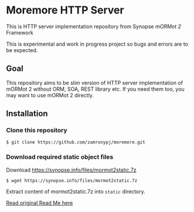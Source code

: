 # Moremore HTTP Server

This is HTTP server implementation repository from Synopse *mORMot 2* Framework

This is experimental and work in progress project so bugs and errors are to be expected.

## Goal

This repository aims to be slim version of HTTP server implementation of mORMot 2 without
ORM, SOA, REST library etc. If you need them too, you may want to use mORMot 2 directly.


## Installation

### Clone this repository

```
$ git clone https://github.com/zamronypj/moremore.git
```

### Download required static object files

Download https://synopse.info/files/mormot2static.7z

```
$ wget https://synopse.info/files/mormot2static.7z
```

Extract content of mormot2static.7z into `static` directory.


[Read original Read Me here](https://github.com/synopse/mORMot2/blob/master/README.md)
